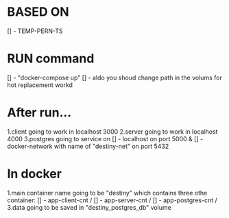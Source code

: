 # BASED ON

[] - TEMP-PERN-TS

# RUN command

[] - "docker-compose up"
[] - aldo you shoud change path in the volums for hot replacement workd

# After run...

1.client going to work in localhost 3000
2.server going to work in localhost 4000
3.postgres going to service on
[] - localhost on port 5000 &
[] - docker-network with name of "destiny-net" on port 5432

# In docker

1.main container name going to be "destiny" which contains three othe container:
[] - app-client-cnt /
[] - app-server-cnt /
[] - app-postgres-cnt /
3.data going to be saved in "destiny_postgres_db" volume
